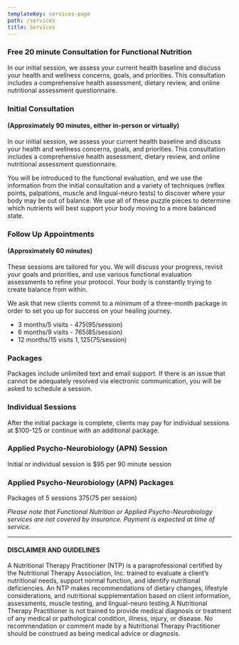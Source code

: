 ```yaml
---
templateKey: services-page
path: /services
title: Services
---
```

### Free 20 minute Consultation for Functional Nutrition

In our initial session, we assess your current health baseline and discuss
your health and wellness concerns, goals, and priorities. This
consultation includes a comprehensive health assessment, dietary review,
and online nutritional assessment questionnaire. 



### Initial Consultation

#### (Approximately 90 minutes, either in-person or virtually)

In our initial session, we assess your current health baseline and discuss your health and wellness concerns, goals, and priorities. This consultation includes a comprehensive health assessment, dietary review, and online nutritional assessment questionnaire.

You will be introduced to the functional evaluation, and we use the
information from the initial consultation and a variety of techniques
(reflex points, palpations, muscle and lingual-neuro tests) to discover
where your body may be out of balance. We use all of these puzzle pieces
to determine which nutrients will best support your body moving to a more
balanced state.





### Follow Up Appointments

#### (Approximately 60 minutes)

These sessions are tailored for you. We will discuss your progress,
revisit your goals and priorities, and use various functional evaluation
assessments to refine your protocol. Your body is constantly trying to
create balance from within. 

We ask that new clients commit to a minimum of a three-month package in
order to set you up for success on your healing journey.

* 3 months/5 visits - $475 ($95/session)
* 6 months/9 visits - $765 ($85/session)
* 12 months/15 visits $1,125 ($75/session)

### Packages

Packages include unlimited text and email support. If there is an issue
that cannot be adequately resolved via electronic communication, you will
be asked to schedule a session.



### Individual Sessions

After the initial package is complete, clients may pay for individual
sessions at $100-125 or continue with an additional package.

### Applied Psycho-Neurobiology (APN) Session

Initial or individual session is $95 per 90 minute session

### Applied Psycho-Neurobiology (APN) Packages

Packages of 5 sessions $375 ($75 per session)



_Please note that Functional Nutrition or Applied Psycho-Neurobiology services are not covered by insurance. Payment is expected at time of service._

- - -

#### DISCLAIMER AND GUIDELINES

A Nutritional Therapy Practitioner (NTP) is a paraprofessional certified
by the Nutritional Therapy Association, Inc. trained to evaluate a
client’s nutritional needs, support normal function, and identify
nutritional deficiencies. An NTP makes recommendations of dietary changes,
lifestyle considerations, and nutritional supplementation based on client
information, assessments, muscle testing, and lingual-neuro testing.A Nutritional Therapy Practitioner is not trained to provide medical diagnosis or treatment of any medical or pathological condition, illness,
injury, or disease. No recommendation or comment made by a Nutritional
Therapy Practitioner should be construed as being medical advice or
diagnosis.
